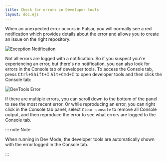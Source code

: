 ```yaml
---
title: Check for errors in Developer tools
layout: doc.ejs
---
```


When an unexpected error occurs in Pulsar, you will normally see a red notification which provides details about the error and allows you to create an issue on the right repository:

![Exception Notification](/img/atom/exception-notification.png)

Not all errors are logged with a notification. So if you suspect you're experiencing an error, but there's no notification, you can also look for errors in the Console tab of developer tools. To access the Console tab, press <kbd class="platform-linux platform-win">Ctrl+Shift+I</kbd> <kbd class="platform-mac">Alt+Cmd+I</kbd> to open developer tools and then click the Console tab:

![DevTools Error](/img/atom/devtools-error.png)

If there are multiple errors, you can scroll down to the bottom of the panel to see the most recent error. Or while reproducing an error, you can right click in the Console tab panel, select `Clear console` to remove all Console output, and then reproduce the error to see what errors are logged to the Console tab.

::: note Note

When running in Dev Mode, the developer tools are automatically shown with the error logged in the Console tab.

:::
